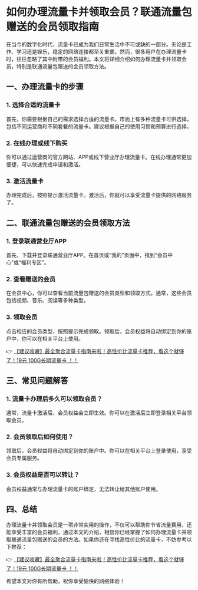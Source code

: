 # 如何办理流量卡并领取会员？联通流量包赠送的会员领取指南

在当今的数字化时代，流量卡已成为我们日常生活中不可或缺的一部分。无论是工作、学习还是娱乐，稳定的网络连接都至关重要。然而，很多用户在办理流量卡时，往往忽略了其中附带的会员福利。本文将详细介绍如何办理流量卡并领取会员，特别是联通流量包赠送的会员领取方法。

## 一、办理流量卡的步骤

### 1. 选择合适的流量卡
首先，你需要根据自己的需求选择合适的流量卡。市面上有多种流量卡可供选择，包括不同运营商和不同套餐的流量卡。建议根据自己的使用习惯和预算进行选择。

### 2. 在线办理或线下购买
你可以通过运营商的官方网站、APP或线下营业厅办理流量卡。在线办理通常更加便捷，可以快速完成申请和激活。

### 3. 激活流量卡
办理完成后，按照提示激活流量卡。激活后，你就可以享受流量卡提供的网络服务了。

## 二、联通流量包赠送的会员领取方法

### 1. 登录联通营业厅APP
首先，下载并登录联通营业厅APP。在首页或“我的”页面中，找到“会员中心”或“福利专区”。

### 2. 查看赠送的会员
在会员中心，你可以查看当前流量包赠送的会员类型和领取方式。通常，这些会员包括视频、音乐、阅读等多种类型。

### 3. 领取会员
点击相应的会员类型，按照提示完成领取。领取后，会员权益将自动绑定到你的账户中，你可以在相关平台上使用。

👉 [【建议收藏】最全聚合流量卡指南来啦！高性价比流量卡推荐，看这个就够了！19元 100G长期流量卡 ！！](https://bit.ly/Liuliangka)

## 三、常见问题解答

### 1. 流量卡办理后多久可以领取会员？
通常，流量卡激活后，会员权益会立即生效。你可以在激活后立即登录相关平台领取会员。

### 2. 会员领取后如何使用？
领取后，会员权益将自动绑定到你的账户中。你可以在相关平台上登录使用，享受会员专属服务。

### 3. 会员权益是否可以转让？
会员权益通常与办理流量卡的账户绑定，无法转让给其他账户使用。

## 四、总结

办理流量卡并领取会员是一项非常实用的操作，不仅可以帮助你节省流量费用，还能享受丰富的会员福利。通过本文的介绍，相信你已经掌握了如何办理流量卡并领取联通流量包赠送的会员的方法。如果你还在寻找高性价比的流量卡，不妨参考以下推荐：

👉 [【建议收藏】最全聚合流量卡指南来啦！高性价比流量卡推荐，看这个就够了！19元 100G长期流量卡 ！！](https://bit.ly/Liuliangka)

希望本文对你有所帮助，祝你享受愉快的网络体验！